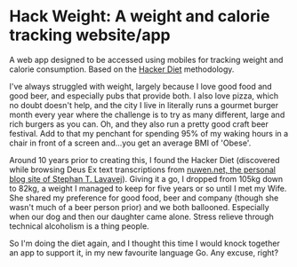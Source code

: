 # Hack Weight: A weight and calorie tracking website/app

A web app designed to be accessed using mobiles for tracking weight and calorie consumption. Based on the [Hacker Diet](https://www.fourmilab.ch/hackdiet/e4/) methodology.

I've always struggled with weight, largely because I love good food and good beer, and especially pubs that provide both. I also love pizza, which no doubt doesn't help, and the city I live in literally runs a gourmet burger month every year where the challenge is to try as many different, large and rich burgers as you can. Oh, and they also run a pretty good craft beer festival. Add to that my penchant for spending 95% of my waking hours in a chair in front of a screen and...you get an average BMI of 'Obese'.

Around 10 years prior to creating this, I found the Hacker Diet (discovered while browsing Deus Ex text transcriptions from [nuwen.net, the personal blog site of Stephan T. Lavavej](https://nuwen.net)). Giving it a go, I dropped from 105kg down to 82kg, a weight I managed to keep for five years or so until I met my Wife. She shared my preference for good food, beer and company (though she wasn't much of a beer person prior) and we both ballooned. Especially when our dog and then our daughter came alone. Stress relieve through technical alcoholism is a thing people.

So I'm doing the diet again, and I thought this time I would knock together an app to support it, in my new favourite language Go. Any excuse, right?
